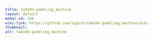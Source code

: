 ```yaml
---
title: twA104-gambling_machine
layout: default
modal-id: 130
wiki-link: https://github.com/aigora/twA104-gambling_machine/wiki
thumbnail: 
alt: twA104-gambling_machine
---
```

